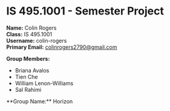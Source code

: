 # IS 495.1001 - Semester Project  
**Name:** Colin Rogers  
**Class:** IS 495.1001  
**Username:** colin-rogers  
**Primary Email:** colinrogers2790@gmail.com

**Group Members:**  
<ul>
  <li>Briana Avalos</li>
  <li>Tien Che</li>
  <li>William Lenon-Williams</li>
  <li>Sal Rahimi</li>
</ul>  
**Group Name:** Horizon

